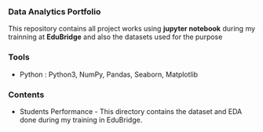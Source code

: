 ### Data Analytics Portfolio
  This repository contains all project works using **jupyter notebook** during my trainning at **EduBridge** and also the datasets used for the purpose 

### Tools
* Python : Python3, NumPy, Pandas, Seaborn, Matplotlib

### Contents 

* Students Performance - This directory contains the dataset and EDA done during my training in EduBridge.
